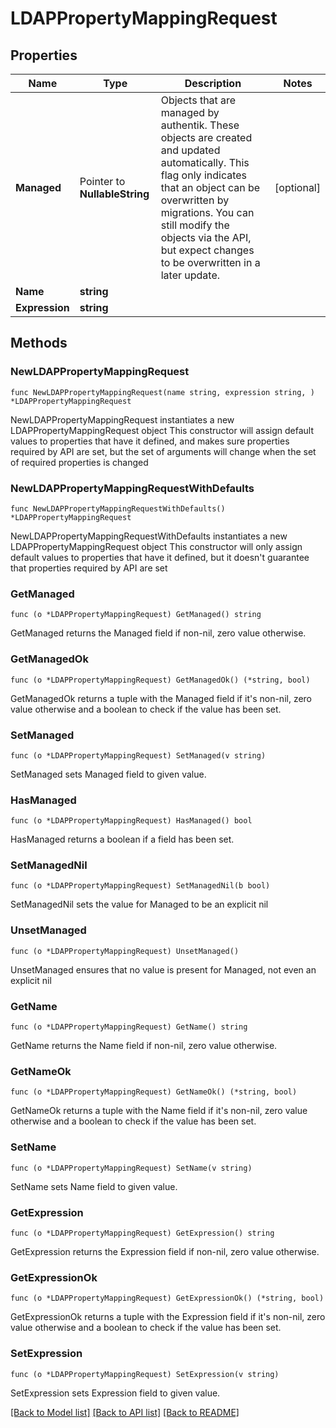 # LDAPPropertyMappingRequest

## Properties

Name | Type | Description | Notes
------------ | ------------- | ------------- | -------------
**Managed** | Pointer to **NullableString** | Objects that are managed by authentik. These objects are created and updated automatically. This flag only indicates that an object can be overwritten by migrations. You can still modify the objects via the API, but expect changes to be overwritten in a later update. | [optional] 
**Name** | **string** |  | 
**Expression** | **string** |  | 

## Methods

### NewLDAPPropertyMappingRequest

`func NewLDAPPropertyMappingRequest(name string, expression string, ) *LDAPPropertyMappingRequest`

NewLDAPPropertyMappingRequest instantiates a new LDAPPropertyMappingRequest object
This constructor will assign default values to properties that have it defined,
and makes sure properties required by API are set, but the set of arguments
will change when the set of required properties is changed

### NewLDAPPropertyMappingRequestWithDefaults

`func NewLDAPPropertyMappingRequestWithDefaults() *LDAPPropertyMappingRequest`

NewLDAPPropertyMappingRequestWithDefaults instantiates a new LDAPPropertyMappingRequest object
This constructor will only assign default values to properties that have it defined,
but it doesn't guarantee that properties required by API are set

### GetManaged

`func (o *LDAPPropertyMappingRequest) GetManaged() string`

GetManaged returns the Managed field if non-nil, zero value otherwise.

### GetManagedOk

`func (o *LDAPPropertyMappingRequest) GetManagedOk() (*string, bool)`

GetManagedOk returns a tuple with the Managed field if it's non-nil, zero value otherwise
and a boolean to check if the value has been set.

### SetManaged

`func (o *LDAPPropertyMappingRequest) SetManaged(v string)`

SetManaged sets Managed field to given value.

### HasManaged

`func (o *LDAPPropertyMappingRequest) HasManaged() bool`

HasManaged returns a boolean if a field has been set.

### SetManagedNil

`func (o *LDAPPropertyMappingRequest) SetManagedNil(b bool)`

 SetManagedNil sets the value for Managed to be an explicit nil

### UnsetManaged
`func (o *LDAPPropertyMappingRequest) UnsetManaged()`

UnsetManaged ensures that no value is present for Managed, not even an explicit nil
### GetName

`func (o *LDAPPropertyMappingRequest) GetName() string`

GetName returns the Name field if non-nil, zero value otherwise.

### GetNameOk

`func (o *LDAPPropertyMappingRequest) GetNameOk() (*string, bool)`

GetNameOk returns a tuple with the Name field if it's non-nil, zero value otherwise
and a boolean to check if the value has been set.

### SetName

`func (o *LDAPPropertyMappingRequest) SetName(v string)`

SetName sets Name field to given value.


### GetExpression

`func (o *LDAPPropertyMappingRequest) GetExpression() string`

GetExpression returns the Expression field if non-nil, zero value otherwise.

### GetExpressionOk

`func (o *LDAPPropertyMappingRequest) GetExpressionOk() (*string, bool)`

GetExpressionOk returns a tuple with the Expression field if it's non-nil, zero value otherwise
and a boolean to check if the value has been set.

### SetExpression

`func (o *LDAPPropertyMappingRequest) SetExpression(v string)`

SetExpression sets Expression field to given value.



[[Back to Model list]](../README.md#documentation-for-models) [[Back to API list]](../README.md#documentation-for-api-endpoints) [[Back to README]](../README.md)


